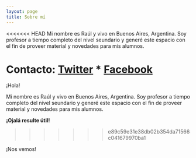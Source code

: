 ```yaml
---
layout: page
title: Sobre mí
---
```


<<<<<<< HEAD
Mi nombre es Raúl y vivo en Buenos Aires, Argentina. Soy profesor a tiempo completo del nivel seundario y generé este espacio con el fin de proveer material y novedades para mis alumnos. 

**Contacto:** [Twitter](https://www.twitter.com/la9una "Seguime en Twitter") * [Facebook](https://www.facebook.com/rauljesuslopez "Mi perfil en Facebook")
=======
¡Hola!

Mi nombre es Raúl y vivo en Buenos Aires, Argentina. Soy profesor a tiempo completo del nivel seundario y generé este espacio con el fin de proveer material y novedades para mis alumnos. 

**¡Ojalá resulte útil!**
>>>>>>> e89c59e31e38db02b354da71566c041679970ba1

¡Nos vemos!
